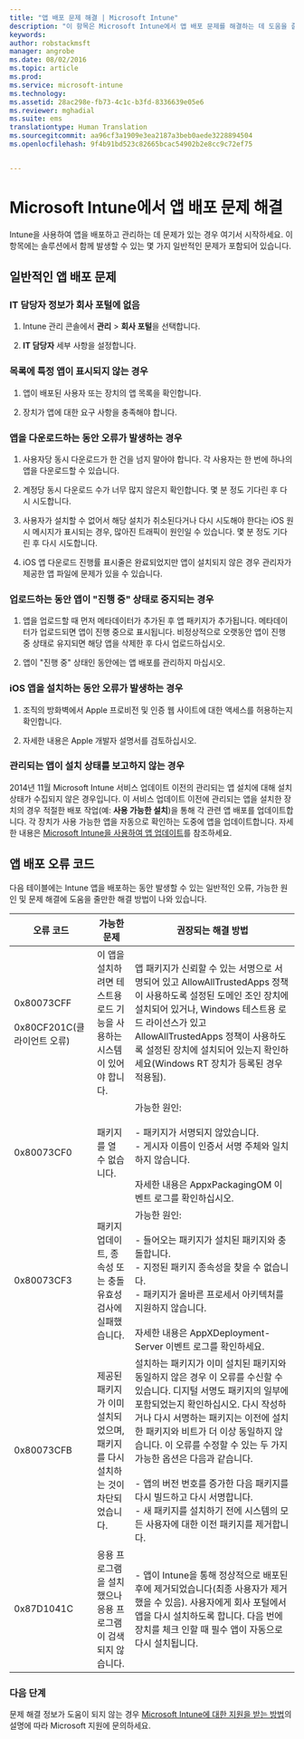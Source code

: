 ```yaml
---
title: "앱 배포 문제 해결 | Microsoft Intune"
description: "이 항목은 Microsoft Intune에서 앱 배포 문제를 해결하는 데 도움을 줍니다."
keywords: 
author: robstackmsft
manager: angrobe
ms.date: 08/02/2016
ms.topic: article
ms.prod: 
ms.service: microsoft-intune
ms.technology: 
ms.assetid: 28ac298e-fb73-4c1c-b3fd-8336639e05e6
ms.reviewer: mghadial
ms.suite: ems
translationtype: Human Translation
ms.sourcegitcommit: aa96cf3a1909e3ea2187a3beb0aede3228894504
ms.openlocfilehash: 9f4b91bd523c82665bcac54902b2e8cc9c72ef75


---
```


# Microsoft Intune에서 앱 배포 문제 해결
Intune을 사용하여 앱을 배포하고 관리하는 데 문제가 있는 경우 여기서 시작하세요. 이 항목에는 솔루션에서 함께 발생할 수 있는 몇 가지 일반적인 문제가 포함되어 있습니다.

## 일반적인 앱 배포 문제

### IT 담당자 정보가 회사 포털에 없음

1.  Intune 관리 콘솔에서 **관리** &gt; **회사 포털**을 선택합니다.

2.  **IT 담당자** 세부 사항을 설정합니다.

### 목록에 특정 앱이 표시되지 않는 경우

1.  앱이 배포된 사용자 또는 장치의 앱 목록을 확인합니다.

2.  장치가 앱에 대한 요구 사항을 충족해야 합니다.

### 앱을 다운로드하는 동안 오류가 발생하는 경우

1.  사용자당 동시 다운로드가 한 건을 넘지 말아야 합니다. 각 사용자는 한 번에 하나의 앱을 다운로드할 수 있습니다.

2.  계정당 동시 다운로드 수가 너무 많지 않은지 확인합니다. 몇 분 정도 기다린 후 다시 시도합니다.

3.  사용자가 설치할 수 없어서 해당 설치가 취소된다거나 다시 시도해야 한다는 iOS 원시 메시지가 표시되는 경우, 많아진 트래픽이 원인일 수 있습니다. 몇 분 정도 기다린 후 다시 시도합니다.

4.  iOS 앱 다운로드 진행률 표시줄은 완료되었지만 앱이 설치되지 않은 경우 관리자가 제공한 앱 파일에 문제가 있을 수 있습니다.


### 업로드하는 동안 앱이 "진행 중" 상태로 중지되는 경우

1.  앱을 업로드할 때 먼저 메타데이터가 추가된 후 앱 패키지가 추가됩니다. 메타데이터가 업로드되면 앱이 진행 중으로 표시됩니다. 비정상적으로 오랫동안 앱이 진행 중 상태로 유지되면 해당 앱을 삭제한 후 다시 업로드하십시오.

2.  앱이 "진행 중" 상태인 동안에는 앱 배포를 관리하지 마십시오.

### iOS 앱을 설치하는 동안 오류가 발생하는 경우

1.  조직의 방화벽에서 Apple 프로비전 및 인증 웹 사이트에 대한 액세스를 허용하는지 확인합니다.

2.  자세한 내용은 Apple 개발자 설명서를 검토하십시오.

### 관리되는 앱이 설치 상태를 보고하지 않는 경우

2014년 11월 Microsoft Intune 서비스 업데이트 이전의 관리되는 앱 설치에 대해 설치 상태가 수집되지 않은 경우입니다. 이 서비스 업데이트 이전에 관리되는 앱을 설치한 장치의 경우 적절한 배포 작업(예: **사용 가능한 설치**)을 통해 각 관련 앱 배포를 업데이트합니다. 각 장치가 사용 가능한 앱을 자동으로 확인하는 도중에 앱을 업데이트합니다. 자세한 내용은 [Microsoft Intune을 사용하여 앱 업데이트](/intune/deploy-use/update-apps-using-microsoft-intune)를 참조하세요.

## <a name="BKMK_SoftDistErrorCodes"></a>앱 배포 오류 코드
다음 테이블에는 Intune 앱을 배포하는 동안 발생할 수 있는 일반적인 오류, 가능한 원인 및 문제 해결에 도움을 줄만한 해결 방법이 나와 있습니다.

|오류 코드|가능한 문제|권장되는 해결 방법|
|--------------|--------------------|------------------------|
|0x80073CFF<br /><br />0x80CF201C(클라이언트 오류)|이 앱을 설치하려면 테스트용 로드 기능을 사용하는 시스템이 있어야 합니다.|앱 패키지가 신뢰할 수 있는 서명으로 서명되어 있고 AllowAllTrustedApps 정책이 사용하도록 설정된 도메인 조인 장치에 설치되어 있거나, Windows 테스트용 로드 라이선스가 있고 AllowAllTrustedApps 정책이 사용하도록 설정된 장치에 설치되어 있는지 확인하세요(Windows RT 장치가 등록된 경우 적용됨).|
|0x80073CF0|패키지를 열 수 없습니다.|가능한 원인:<br /><br />-   패키지가 서명되지 않았습니다.<br />-   게시자 이름이 인증서 서명 주체와 일치하지 않습니다.<br /><br />자세한 내용은 AppxPackagingOM 이벤트 로그를 확인하십시오.|
|0x80073CF3|패키지 업데이트, 종속성 또는 충돌 유효성 검사에 실패했습니다.|가능한 원인:<br /><br />-   들어오는 패키지가 설치된 패키지와 충돌합니다.<br />-   지정된 패키지 종속성을 찾을 수 없습니다.<br />-   패키지가 올바른 프로세서 아키텍처를 지원하지 않습니다.<br /><br />자세한 내용은 AppXDeployment-Server 이벤트 로그를 확인하세요.|
|0x80073CFB|제공된 패키지가 이미 설치되었으며, 패키지를 다시 설치하는 것이 차단되었습니다.|설치하는 패키지가 이미 설치된 패키지와 동일하지 않은 경우 이 오류를 수신할 수 있습니다. 디지털 서명도 패키지의 일부에 포함되었는지 확인하십시오. 다시 작성하거나 다시 서명하는 패키지는 이전에 설치한 패키지와 비트가 더 이상 동일하지 않습니다. 이 오류를 수정할 수 있는 두 가지 가능한 옵션은 다음과 같습니다.<br /><br />-   앱의 버전 번호를 증가한 다음 패키지를 다시 빌드하고 다시 서명합니다.<br />-   새 패키지를 설치하기 전에 시스템의 모든 사용자에 대한 이전 패키지를 제거합니다.|
|0x87D1041C|응용 프로그램을 설치했으나 응용 프로그램이 검색되지 않습니다.|- 앱이 Intune을 통해 정상적으로 배포된 후에 제거되었습니다(최종 사용자가 제거했을 수 있음). 사용자에게 회사 포털에서 앱을 다시 설치하도록 합니다. 다음 번에 장치를 체크 인할 때 필수 앱이 자동으로 다시 설치됩니다.|

### 다음 단계
문제 해결 정보가 도움이 되지 않는 경우 [Microsoft Intune에 대한 지원을 받는 방법](how-to-get-support-for-microsoft-intune.md)의 설명에 따라 Microsoft 지원에 문의하세요.



<!--HONumber=Aug16_HO5-->


